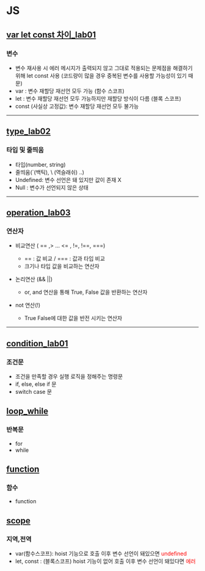 # JS

## [var let const 차이_lab01](https://github.com/100SeongJun/JS/blob/main/step02_data/variable_lab01.html)
### 변수
- 변수 재사용 시 에러 메시지가 출력되지 않고 그대로 적용되는 문제점을 해결하기 위해 let const 사용 
(코드량이 많을 경우 중복된 변수를 사용할 가능성이 있기 때문)
- var : 변수 재할당 재선언 모두 가능 (함수 스코프)
- let : 변수 재할당 재선언 모두 가능하지만 재할당 방식이 다름 (블록 스코프)
- const (사실상 고정값): 변수 재할당 재선언 모두 불가능 
---

## [type_lab02](https://github.com/100SeongJun/JS/blob/main/step02_data/type_lab02.html)
### 타입 및 줄띄움
- 타입(number, string)
- 줄띄움(`(백틱), \ (역슬래쉬) ..)
- Undefined: 변수 선언은 돼 있지만 값이 존재 X
- Null : 변수가 선언되지 않은 상태
--- 
## [operation_lab03](https://github.com/100SeongJun/JS/blob/main/step02_data/operator_lab03.html)
### 연산자 
- 비교연산 ( == ,> ... <= , !=, !==, ===)
    - == : 값 비교 / === : 값과 타입 비교
    - 크기나 타입 값을 비교하는 연산자

- 논리연산 (&& ||)
    - or, and 연산을 통해 True, False 값을 반환하는 연산자

- not 연산(!)
    - True False에 대한 값을 반전 시키는 연산자
---
## [condition_lab01](https://github.com/100SeongJun/JS/blob/main/step03_control_flow/condition_lab01.html)
### 조건문
- 조건을 만족할 경우 실행 로직을 정해주는 명령문
- if, else, else if 문 
- switch case 문

## [loop_while](https://github.com/100SeongJun/JS/blob/main/step03_control_flow/loop_lab02.html)
### 반복문
- for 
- while

## [function](https://github.com/100SeongJun/JS/blob/main/step04_function/function_lab01.html)
### 함수
- function

## [scope](https://github.com/100SeongJun/JS/blob/main/step04_function/scope_lab02.html)
### 지역,전역

- var(함수스코프): hoist 기능으로 호출 이후 변수 선언이 돼있으면 <span style="color:red">undefined</span>
- let, const : (블록스코프) hoist 기능이 없어 호출 이후 변수 선언이 돼있다면 <span style="color:red">에러</span>

